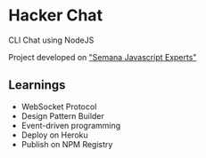 # Hacker Chat
CLI Chat using NodeJS

Project developed on ["Semana Javascript Experts"](https://javascriptexpert.com.br/)

## Learnings

- WebSocket Protocol
- Design Pattern Builder
- Event-driven programming
- Deploy on Heroku
- Publish on NPM Registry
